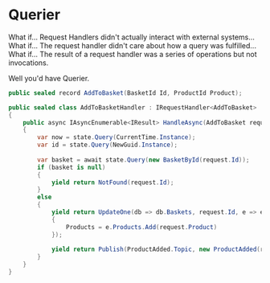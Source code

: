 # Querier

What if... Request Handlers didn't actually interact with external systems... What if... The request handler didn't 
care about how a query was fulfilled... What if... The result of a request handler was a series of operations but not 
invocations. 

Well you'd have Querier.

```c#
public sealed record AddToBasket(BasketId Id, ProductId Product);

public sealed class AddToBasketHandler : IRequestHandler<AddToBasket>
{
    public async IAsyncEnumerable<IResult> HandleAsync(AddToBasket request, IApplicationState state)
    {
        var now = state.Query(CurrentTime.Instance);
        var id = state.Query(NewGuid.Instance);
        
        var basket = await state.Query(new BasketById(request.Id));
        if (basket is null)
        {
            yield return NotFound(request.Id);
        }
        else
        {
            yield return UpdateOne(db => db.Baskets, request.Id, e => e with
            {
                Products = e.Products.Add(request.Product)
            });
            
            yield return Publish(ProductAdded.Topic, new ProductAdded(request.Id, request.Product));
        }
    }
}
```
